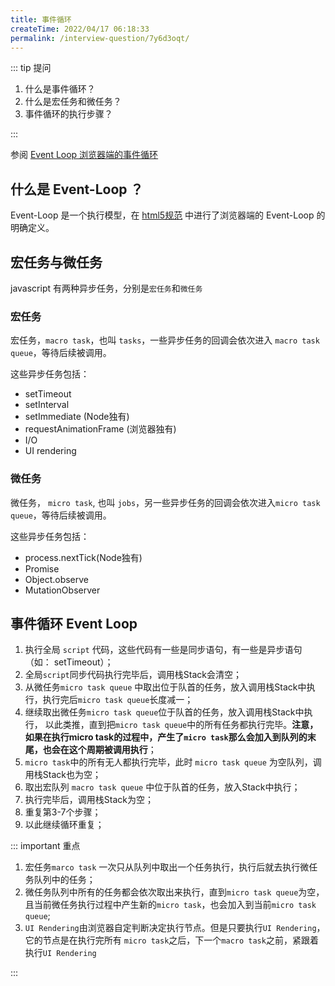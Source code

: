```yaml
---
title: 事件循环
createTime: 2022/04/17 06:18:33
permalink: /interview-question/7y6d3oqt/
---
```


::: tip 提问

1. 什么是事件循环？
2. 什么是宏任务和微任务？
3. 事件循环的执行步骤？

:::

参阅 [Event Loop 浏览器端的事件循环](/article/browser-event-loop)

## 什么是 Event-Loop ？

Event-Loop 是一个执行模型，在 [html5规范](https://html.spec.whatwg.org/multipage/webappapis.html#event-loops) 中进行了浏览器端的 Event-Loop 的明确定义。

## 宏任务与微任务

javascript 有两种异步任务，分别是`宏任务`和`微任务`

### 宏任务

宏任务，`macro task`，也叫 `tasks`，一些异步任务的回调会依次进入 `macro task queue`，等待后续被调用。

这些异步任务包括：

- setTimeout
- setInterval
- setImmediate (Node独有)
- requestAnimationFrame (浏览器独有)
- I/O
- UI rendering

### 微任务

微任务， `micro task`, 也叫 `jobs`，另一些异步任务的回调会依次进入`micro task queue`，等待后续被调用。

这些异步任务包括：

- process.nextTick(Node独有)
- Promise
- Object.observe
- MutationObserver

## 事件循环 Event Loop

1. 执行全局 `script` 代码，这些代码有一些是同步语句，有一些是异步语句（如： setTimeout）；
2. 全局`script`同步代码执行完毕后，调用栈Stack会清空；
3. 从微任务`micro task queue` 中取出位于队首的任务，放入调用栈Stack中执行，执行完后`micro task queue`长度减一；
4. 继续取出微任务`micro task queue`位于队首的任务，放入调用栈Stack中执行，
   以此类推，直到把`micro task queue`中的所有任务都执行完毕。**注意，如果在执行micro task的过程中，产生了`micro task`那么会加入到队列的末尾，也会在这个周期被调用执行**；
5. `micro task`中的所有无人都执行完毕，此时 `micro task queue` 为空队列，调用栈Stack也为空；
6. 取出宏队列 `macro task queue` 中位于队首的任务，放入Stack中执行；
7. 执行完毕后，调用栈Stack为空；
8. 重复第3-7个步骤；
9. 以此继续循环重复；

::: important 重点

1. 宏任务`marco task` 一次只从队列中取出一个任务执行，执行后就去执行微任务队列中的任务；
2. 微任务队列中所有的任务都会依次取出来执行，直到`micro task queue`为空，
   且当前微任务执行过程中产生新的`micro task`，也会加入到当前`micro task queue`;
3. `UI Rendering`由浏览器自定判断决定执行节点。但是只要执行`UI Rendering`，它的节点是在执行完所有
   `micro task`之后，下一个`macro task`之前，紧跟着执行`UI Rendering`

:::
